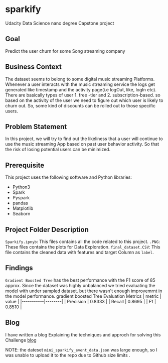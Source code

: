 # sparkify
Udacity Data Science nano degree Capstone project

## Goal
Predict the user churn for some Song streaming company

## Business Context
The dataset seems to belong to some digital music streaming Platforms. Whenever a user interacts with the music streaming service the logs get generated like timestamp and the activity page(i.e logOut, like, logIn etc). There are basically types of user 1. free -tier and 2. subscription-based. so based on the activity of the user we need to figure out which user is likely to churn out. So, some kind of discounts can be rolled out to those specific users.

## Problem Statement
In this project, we will try to find out the likeliness that a user will continue to use the music streaming App based on past user behavior activity. So that the risk of losing potential users can be minimized.

## Prerequisite
This project uses the following software and Python libraries:

* Python3
* Spark
* Pyspark
* pandas
* Matplotlib
* Seaborn

## Project Folder Description

`Sparkify.ipnyb`: This files contains all the code related to this project.
`.PNG`: These files contains the plots for Data Exploration.
`final_dataset.CSV`: This file contains the cleaned data with features and target Column as `label`. 

## Findings

`Gradient Boosted Tree` has the best performance with the F1 score of 85 approx.
Since the dataset was highly unbalanced we tried evaluating the model with under sampled dataset. but there wasn't enough improvemrnt in the model performance.
gradient boosted Tree Evaluation Metrics
| metric    | value  |
|-----------|--------|
| Precision | 0.8333 |
| Recall    | 0.8695 |
| F1        | 0.8510 |


## Blog
I have written a blog Explaining the techniques and approch for solving this Challenge [blog](https://medium.com/@princerocker22/user-churn-prediction-for-a-music-streaming-app-6f4b03898539)

NOTE: the dateset `mini_sparkify_event_data.json` was large enough, so I was unable to upload it to the repo due to Github size limits . 
